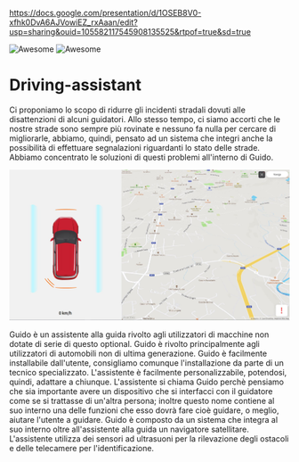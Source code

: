 https://docs.google.com/presentation/d/1OSEB8V0-xfhk0DvA6AJVowiEZ_rxAaan/edit?usp=sharing&ouid=105582117545908135525&rtpof=true&sd=true

![Awesome](https://img.shields.io/website?url=https%3A%2F%2Fdrivingassistant.altervista.org%2F) 
![Awesome](https://img.shields.io/github/repo-size/davidebianchi03/driving-assistant) 
# Driving-assistant
Ci proponiamo lo scopo di ridurre gli incidenti stradali dovuti alle disattenzioni di alcuni guidatori. Allo stesso tempo, ci siamo accorti che le nostre strade sono sempre più rovinate e nessuno fa nulla per cercare di migliorarle, abbiamo, quindi, pensato ad un sistema che integri anche la possibilità di effettuare segnalazioni riguardanti lo stato delle strade.
Abbiamo concentrato le soluzioni di questi problemi all'interno di Guido. 

![alt text](https://github.com/davidebianchi03/driving-assistant/blob/main/website/img/screenshot.JPG)

Guido è un assistente alla guida rivolto agli utilizzatori di macchine non dotate di serie di questo optional.
Guido è rivolto principalmente agli utilizzatori di automobili non di ultima generazione.
Guido è facilmente installabile dall'utente, consigliamo comunque l'installazione da parte di un tecnico specializzato. L'assistente è facilmente personalizzabile, potendosi, quindi, adattare a chiunque.
L'assistente si chiama Guido perchè pensiamo che sia importante avere un dispositivo che si interfacci con il guidatore come se si trattasse di un'altra persona; inoltre questo nome contiene al suo interno una delle funzioni che esso dovrà fare cioè guidare, o meglio, aiutare l'utente a guidare.
Guido è composto da un sistema che integra al suo interno oltre all'assistente alla guida un navigatore satellitare. 
L'assistente utilizza dei sensori ad ultrasuoni per la rilevazione degli ostacoli e delle telecamere per l'identificazione.
